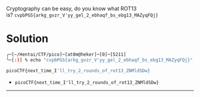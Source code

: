 
Cryptography can be easy, do you know what ROT13 is? `cvpbPGS{arkg_gvzr_V'yy_gel_2_ebhaqf_bs_ebg13_MAZyqFQj}`
# Solution

```bash
╭─[~/Hentai/CTF/pico]─[at0m@heker]─[0]─[5211]
╰─[:)] % echo "cvpbPGS{arkg_gvzr_V'yy_gel_2_ebhaqf_bs_ebg13_MAZyqFQj}" | tr 'A-Za-z' 'N-ZA-Mn-za-m'

picoCTF{next_time_I'll_try_2_rounds_of_rot13_ZNMldSDw}
```

- `picoCTF{next_time_I'll_try_2_rounds_of_rot13_ZNMldSDw}`

---
